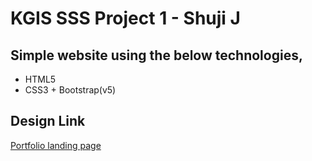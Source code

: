 # KGIS SSS Project 1 - Shuji J

## Simple website using the below technologies,

- HTML5
- CSS3 + Bootstrap(v5)

## Design Link

[Portfolio landing page](https://www.figma.com/community/file/1167031485704625183)

